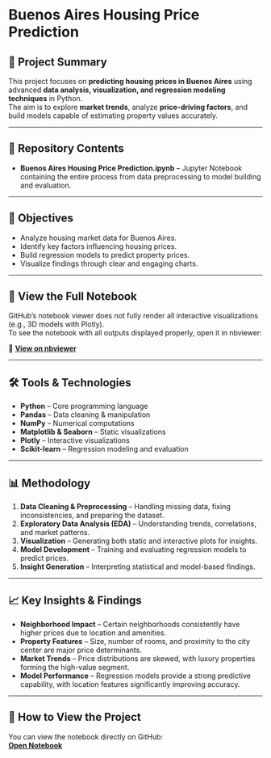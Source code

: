 # Buenos Aires Housing Price Prediction  

## 📌 Project Summary  
This project focuses on **predicting housing prices in Buenos Aires** using advanced **data analysis, visualization, and regression modeling techniques** in Python.  
The aim is to explore **market trends**, analyze **price-driving factors**, and build models capable of estimating property values accurately.  

---

## 📂 Repository Contents  
- **Buenos Aires Housing Price Prediction.ipynb** – Jupyter Notebook containing the entire process from data preprocessing to model building and evaluation.  

---

## 🎯 Objectives  
- Analyze housing market data for Buenos Aires.  
- Identify key factors influencing housing prices.  
- Build regression models to predict property prices.  
- Visualize findings through clear and engaging charts.
  
---

## 📄 View the Full Notebook  
GitHub’s notebook viewer does not fully render all interactive visualizations (e.g., 3D models with Plotly).  
To see the notebook with all outputs displayed properly, open it in nbviewer:  

🔗 **[View on nbviewer](https://nbviewer.org/github/arjitraghuvanshi/Buenos-Aires-Housing-Price-Prediction/blob/main/Buenos-Aires-Housing-Price-Prediction%20%20%281%29.ipynb)**

---

## 🛠 Tools & Technologies  
- **Python** – Core programming language  
- **Pandas** – Data cleaning & manipulation  
- **NumPy** – Numerical computations  
- **Matplotlib & Seaborn** – Static visualizations  
- **Plotly** – Interactive visualizations  
- **Scikit-learn** – Regression modeling and evaluation  

---

## 📊 Methodology  
1. **Data Cleaning & Preprocessing** – Handling missing data, fixing inconsistencies, and preparing the dataset.  
2. **Exploratory Data Analysis (EDA)** – Understanding trends, correlations, and market patterns.  
3. **Visualization** – Generating both static and interactive plots for insights.  
4. **Model Development** – Training and evaluating regression models to predict prices.  
5. **Insight Generation** – Interpreting statistical and model-based findings.  

---

## 📈 Key Insights & Findings  
- **Neighborhood Impact** – Certain neighborhoods consistently have higher prices due to location and amenities.  
- **Property Features** – Size, number of rooms, and proximity to the city center are major price determinants.  
- **Market Trends** – Price distributions are skewed, with luxury properties forming the high-value segment.  
- **Model Performance** – Regression models provide a strong predictive capability, with location features significantly improving accuracy.  

---

## 🚀 How to View the Project  
You can view the notebook directly on GitHub:  
[**Open Notebook**](./Buenos%20Aires%20Housing%20Price%20Prediction.ipynb)  


